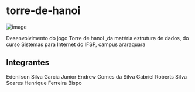 # torre-de-hanoi
![image](https://github.com/edenilsonjunior/torre-de-hanoi/assets/110670578/3d8e2654-7060-4554-a8c2-048d71710d65)

Desenvolvimento do jogo Torre de hanoi ,da matéria estrutura de dados, do curso Sistemas para Internet do IFSP, campus araraquara

## Integrantes
Edenilson Silva Garcia Junior
Endrew Gomes da Silva
Gabriel Roberts Silva Soares
Henrique Ferreira Bispo
